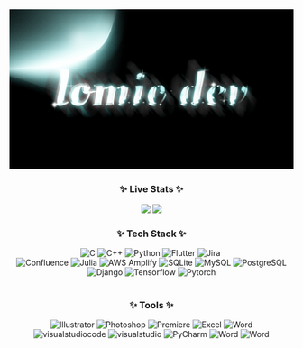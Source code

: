 <div align="center">
  <img src="https://github.com/Lomio184/Lomio184/blob/main/lomio_logo.gif"/>
</div>
<h3 align="center">✨ Live Stats ✨</h3>

<p align="center">
  <img height="180em" src="https://github-readme-stats.vercel.app/api?username=lomio184&show_icons=true&include_all_commits=true&bg_color=30,e96443,904e95&title_color=fff&text_color=fff">
  <img height="180em" src="https://github-readme-stats.vercel.app/api/top-langs/?username=lomio184&layout=compact&bg_color=30,e96443,904e95&title_color=fff&text_color=fff">
</p>

<!--내용 부분-->
<h3 align="center">✨ Tech Stack ✨</h3>
<div align="center">
  <img src="https://img.shields.io/badge/C-A8B9CC.svg?style=for-the-badge&logo=c&logoColor=white" alt="C" />
  <img src="https://img.shields.io/badge/C++-00599C.svg?style=for-the-badge&logo=c%2B%2B&logoColor=white" alt="C++" />
  <img src="https://img.shields.io/badge/Python-3776AB.svg?style=for-the-badge&logo=python&logoColor=white" alt="Python" />
  <img src="https://img.shields.io/badge/Flutter-02569B.svg?style=for-the-badge&logo=flutter&logoColor=white" alt="Flutter" />
  <img src="https://img.shields.io/badge/Jira-0052CC.svg?style=for-the-badge&logo=jira&logoColor=white" alt="Jira" />&nbsp;
</div>
<div align="center">
  <img src="https://img.shields.io/badge/Confluence-172B4D.svg?style=for-the-badge&logo=confluence&logoColor=white" alt="Confluence" />
  <img src="https://img.shields.io/badge/Julia-9558B2.svg?style=for-the-badge&logo=Julia&logoColor=yellow" alt="Julia" />
  <img src="https://img.shields.io/badge/AWS Amplify-FF9900.svg?style=for-the-badge&logo=AWS Amplify&logoColor=white" alt="AWS Amplify" />
  <img src="https://img.shields.io/badge/SQLite-003B57.svg?style=for-the-badge&logo=SQLite&logoColor=white" alt="SQLite" />
  <img src="https://img.shields.io/badge/MySQL-4479A1.svg?style=for-the-badge&logo=MySQL&logoColor=white" alt="MySQL" />
  <img src="https://img.shields.io/badge/PostgreSQL-4169E1.svg?style=for-the-badge&logo=PostgreSQL&logoColor=white" alt="PostgreSQL" />
</div>
<div align="center">
  <img src="https://img.shields.io/badge/Django-092E20.svg?style=for-the-badge&logo=Django&logoColor=white" alt="Django" />
  <img src="https://img.shields.io/badge/Tensorflow-FF6F00.svg?style=for-the-badge&logo=Tensorflow&logoColor=white" alt="Tensorflow" />
  <img src="https://img.shields.io/badge/Pytorch-EE4C2C.svg?style=for-the-badge&logo=Pytorch&logoColor=white" alt="Pytorch" />
</div>
<br>

<h3 align="center">✨ Tools ✨</h3>
<div align="center">
  <img src="https://img.shields.io/badge/Illustrator-FF9A00.svg?style=for-the-badge&logo=Illustrator&logoColor=white" alt="Illustrator" />
  <img src="https://img.shields.io/badge/Photoshop-31A8FF.svg?style=for-the-badge&logo=Photoshop&logoColor=white" alt="Photoshop" />
  <img src="https://img.shields.io/badge/Premiere-9999FF.svg?style=for-the-badge&logo=Premiere&logoColor=white" alt="Premiere" />
  <img src="https://img.shields.io/badge/Excel-217346.svg?style=for-the-badge&logo=Excel&logoColor=white" alt="Excel" />
  <img src="https://img.shields.io/badge/Word-2B579A.svg?style=for-the-badge&logo=Word&logoColor=white" alt="Word" />
</div>
<div align="center">
  <img src="https://img.shields.io/badge/visualstudiocode-007ACC.svg?style=for-the-badge&logo=visualstudiocode&logoColor=white" alt="visualstudiocode" />
  <img src="https://img.shields.io/badge/visualstudio-5C2D91.svg?style=for-the-badge&logo=visualstudio&logoColor=white" alt="visualstudio" />
  <img src="https://img.shields.io/badge/PyCharm-000000.svg?style=for-the-badge&logo=PyCharm&logoColor=white" alt="PyCharm" />
  <img src="https://img.shields.io/badge/Word-2B579A.svg?style=for-the-badge&logo=Word&logoColor=white" alt="Word" />
  <img src="https://img.shields.io/badge/Word-2B579A.svg?style=for-the-badge&logo=Word&logoColor=white" alt="Word" />
</div>
<!---
Lomio184/Lomio184 is a ✨ special ✨ repository because its `README.md` (this file) appears on your GitHub profile.
You can click the Preview link to take a look at your changes.
--->
